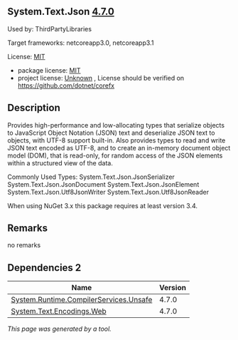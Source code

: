 System.Text.Json [4.7.0](https://www.nuget.org/packages/System.Text.Json/4.7.0)
--------------------

Used by: ThirdPartyLibraries

Target frameworks: netcoreapp3.0, netcoreapp3.1

License: [MIT](../../../../licenses/mit) 

- package license: [MIT](https://licenses.nuget.org/MIT) 
- project license: [Unknown](https://github.com/dotnet/corefx) , License should be verified on https://github.com/dotnet/corefx

Description
-----------
Provides high-performance and low-allocating types that serialize objects to JavaScript Object Notation (JSON) text and deserialize JSON text to objects, with UTF-8 support built-in. Also provides types to read and write JSON text encoded as UTF-8, and to create an in-memory document object model (DOM), that is read-only, for random access of the JSON elements within a structured view of the data.

Commonly Used Types:
System.Text.Json.JsonSerializer
System.Text.Json.JsonDocument
System.Text.Json.JsonElement
System.Text.Json.Utf8JsonWriter
System.Text.Json.Utf8JsonReader
 
When using NuGet 3.x this package requires at least version 3.4.

Remarks
-----------
no remarks


Dependencies 2
-----------

|Name|Version|
|----------|:----|
|[System.Runtime.CompilerServices.Unsafe](../../../../packages/nuget.org/system.runtime.compilerservices.unsafe/4.7.0)|4.7.0|
|[System.Text.Encodings.Web](../../../../packages/nuget.org/system.text.encodings.web/4.7.0)|4.7.0|

*This page was generated by a tool.*